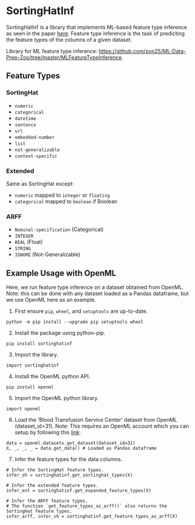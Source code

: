 # SortingHatInf

SortingHatInf is a library that implements ML-based feature type inference as seen in the paper [here](https://adalabucsd.github.io/papers/2021_SortingHat_SIGMOD.pdf). Feature type inference is the task of predicting the feature types of the columns of a given dataset.

Library for ML feature type inference: https://github.com/pvn25/ML-Data-Prep-Zoo/tree/master/MLFeatureTypeInference.

## Feature Types
### SortingHat
- `numeric`
- `categorical`
- `datetime`
- `sentence`
- `url`
- `embedded-number`
- `list`
- `not-generalizable`
- `context-specific`

### Extended
Same as SortingHat except:
- `numeric` mapped to `integer` or `floating`
- `categorical` mapped to `boolean` if Boolean

### ARFF
- `Nominal-specification` (Categorical)
- `INTEGER`
- `REAL` (Float)
- `STRING`
- `IGNORE` (Not-Generalizable)

## Example Usage with OpenML
Here, we run feature type inference on a dataset obtained from OpenML.
Note: this can be done with any dataset loaded as a Pandas dataframe, but we use OpenML here as an example.

1. First ensure `pip`, `wheel`, and `setuptools` are up-to-date.
```
python -m pip install --upgrade pip setuptools wheel
``` 
2. Install the package using python-pip.
```
pip install sortinghatinf
```
3. Import the library.
```
import sortinghatinf
```

4. Install the OpenML python API.
```
pip install openml
```

5. Import the OpenML python library.
```
import openml
```

6. Load the 'Blood Transfusion Service Center' dataset from OpenML (dataset_id=31).
Note: This requires an OpenML account which you can setup by following this [link](https://docs.openml.org/Python-start/).
```
data = openml.datasets.get_dataset(dataset_id=31)
X, _, _, _ = data.get_data() # Loaded as Pandas dataframe
```

7. Infer the feature types for the data columns.
```
# Infer the SortingHat feature types.
infer_sh = sortinghatinf.get_sortinghat_types(X)

# Infer the extended feature types.
infer_ext = sortinghatinf.get_expanded_feature_types(X)

# Infer the ARFF feature types.
# The function `get_feature_types_as_arff()` also returns the SortingHat feature types.
infer_arff, infer_sh = sortinghatinf.get_feature_types_as_arff(X)
```



